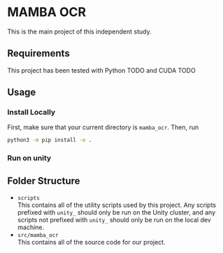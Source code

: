 # MAMBA OCR
This is the main project of this independent study.

## Requirements
This project has been tested with Python TODO and CUDA TODO

## Usage
### Install Locally
First, make sure that your current directory is `mamba_ocr`.
Then, run
```bash
python3 -m pip install -e .
```

### Run on unity

## Folder Structure
- `scripts`\
    This contains all of the utility scripts used by this project.
    Any scripts prefixed with `unity_` should only be run on the Unity cluster,
    and any scripts not prefixed with `unity_` should only be run on the local
    dev machine.
- `src/mamba_ocr`\
    This contains all of the source code for our project.

